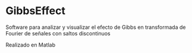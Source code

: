 # GibbsEffect
Software para analizar y visualizar el efecto de Gibbs en transformada de Fourier de señales con saltos discontinuos

Realizado en Matlab
